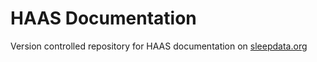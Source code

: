 HAAS Documentation
==================

Version controlled repository for HAAS documentation on [sleepdata.org](http://sleepdata.org/datasets/haas)
